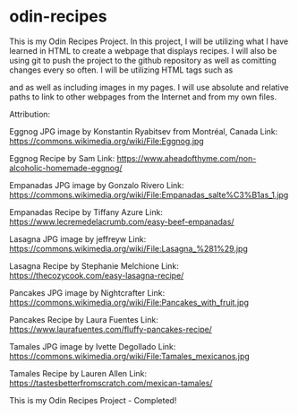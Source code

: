 # odin-recipes
This is my Odin Recipes Project.
In this project, I will be utilizing what I have learned in HTML to create a webpage that displays recipes. I will also be using git to push the project to the github repository as well as comitting changes every so often. 
I will be utilizing HTML tags such as <p> and <a> as well as including images in my pages. I will use absolute and relative paths to link to other webpages from the Internet and from my own files. 

Attribution:

Eggnog JPG image by Konstantin Ryabitsev from Montréal, Canada 
Link: https://commons.wikimedia.org/wiki/File:Eggnog.jpg

Eggnog Recipe by Sam
Link: https://www.aheadofthyme.com/non-alcoholic-homemade-eggnog/

Empanadas JPG image by Gonzalo Rivero
Link: https://commons.wikimedia.org/wiki/File:Empanadas_salte%C3%B1as_1.jpg

Empanadas Recipe by Tiffany Azure
Link: https://www.lecremedelacrumb.com/easy-beef-empanadas/

Lasagna JPG image by jeffreyw
Link: https://commons.wikimedia.org/wiki/File:Lasagna_%281%29.jpg

Lasagna Recipe by Stephanie Melchione
Link: https://thecozycook.com/easy-lasagna-recipe/

Pancakes JPG image by Nightcrafter
Link: https://commons.wikimedia.org/wiki/File:Pancakes_with_fruit.jpg

Pancakes Recipe by Laura Fuentes
Link: https://www.laurafuentes.com/fluffy-pancakes-recipe/

Tamales JPG image by Ivette Degollado
Link: https://commons.wikimedia.org/wiki/File:Tamales_mexicanos.jpg

Tamales Recipe by Lauren Allen
Link: https://tastesbetterfromscratch.com/mexican-tamales/

This is my Odin Recipes Project - Completed!
